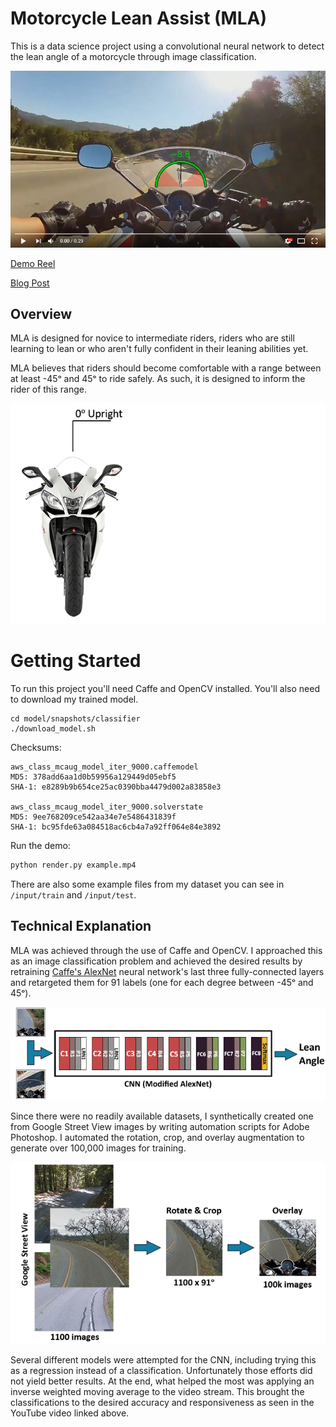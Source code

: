 # Motorcycle Lean Assist (MLA)

This is a data science project using a convolutional neural network to detect the lean angle of a motorcycle through image classification.

[![ScreenShot](./presentation/imgs/mla.png)](https://www.youtube.com/watch?v=DP6ssxYdzqM)

[Demo Reel](https://www.youtube.com/watch?v=DP6ssxYdzqM)

[Blog Post](https://joshpeng.github.io/post/mla/)

## Overview
MLA is designed for novice to intermediate riders, riders who are still learning to lean or who aren't fully confident in their leaning abilities yet.

MLA believes that riders should become comfortable with a range between at least -45ᵒ and 45ᵒ to ride safely. As such, it is designed to inform the rider of this range.

![](./presentation/imgs/Leans_dark.gif)


# Getting Started

To run this project you'll need Caffe and OpenCV installed. You'll also need to download my trained model.

```shell
cd model/snapshots/classifier
./download_model.sh
```

Checksums:

```
aws_class_mcaug_model_iter_9000.caffemodel
MD5: 378add6aa1d0b59956a129449d05ebf5
SHA-1: e8289b9b654ce25ac0390bba4479d002a83858e3

aws_class_mcaug_model_iter_9000.solverstate
MD5: 9ee768209ce542aa34e7e5486431839f
SHA-1: bc95fde63a084518ac6cb4a7a92ff064e84e3892
```

Run the demo:

```python
python render.py example.mp4
```

There are also some example files from my dataset you can see in ```/input/train``` and ```/input/test```.


## Technical Explanation

MLA was achieved through the use of Caffe and OpenCV. I approached this as an image classification problem and achieved the desired results by retraining [Caffe's AlexNet](https://github.com/BVLC/caffe/tree/master/models/bvlc_reference_caffenet) neural network's last three fully-connected layers and retargeted them for 91 labels (one for each degree between -45ᵒ and 45ᵒ).

![](./presentation/imgs/CNN_dark.png)

Since there were no readily available datasets, I synthetically created one from Google Street View images by writing automation scripts for Adobe Photoshop. I automated the rotation, crop, and overlay augmentation to generate over 100,000 images for training.

![](./presentation/imgs/ImageProcessing_dark.gif)

Several different models were attempted for the CNN, including trying this as a regression instead of a classification. Unfortunately those efforts did not yield better results. At the end, what helped the most was applying an inverse weighted moving average to the video stream. This brought the classifications to the desired accuracy and responsiveness as seen in the YouTube video linked above.
